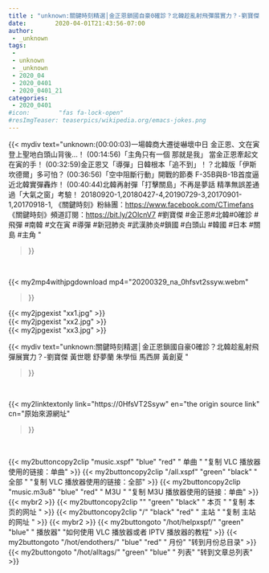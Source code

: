 ```yaml
---
title : "unknown:關鍵時刻精選│金正恩鎖國自豪0確診？北韓趁亂射飛彈展實力？-劉寶傑 黃世聰 舒夢蘭 朱學恒 馬西屏 黃創夏 "
date:        2020-04-01T21:43:56-07:00
author:
 - _unknown
tags:
 - 
 - unknown
 - _unknown
 - 2020_04
 - 2020_0401
 - 2020_0401_21
categories:
 - 2020_0401
#icon:        "fas fa-lock-open"
#resImgTeaser: teaserpics/wikipedia.org/emacs-jokes.png
---
```







{{< mydiv text="unknown:(00:00:03)一場韓商大遷徙嚇壞中日 金正恩、文在寅登上聖地白頭山背後…！ (00:14:56)「主角只有一個 那就是我」 當金正恩牽起文在寅的手！ (00:32:59)金正恩又「導彈」日韓根本「追不到」！？北韓版「伊斯坎德爾」多可怕？ (00:36:56)「空中阻斷行動」開戰的節奏 F-35B與B-1B首度逼近北韓實彈轟炸！ (00:40:44)北韓再射彈「打擊關島」不再是夢話 精準無誤差通過「大氣之窗」考驗！  20180920-1,20180427-4,20190729-3,20170901-1,20170918-1,  《關鍵時刻》粉絲團：https://www.facebook.com/CTimefans 《關鍵時刻》頻道訂閱：https://bit.ly/2OlcnV7  #劉寶傑 #金正恩#北韓#0確診  #飛彈 #南韓 #文在寅 #導彈 #新冠肺炎 #武漢肺炎#鎖國 #白頭山 #韓國 #日本 #關島 #主角 "
>}}
<br>


{{< my2mp4withjpgdownload mp4="20200329_na_0hfsvt2ssyw.webm"
>}}

{{< my2jpgexist "xx1.jpg" >}}<br>
{{< my2jpgexist "xx2.jpg" >}}<br>
{{< my2jpgexist "xx3.jpg" >}}<br>



{{< mydiv text="unknown:關鍵時刻精選│金正恩鎖國自豪0確診？北韓趁亂射飛彈展實力？-劉寶傑 黃世聰 舒夢蘭 朱學恒 馬西屏 黃創夏 "
>}}
<br>

{{< my2linktextonly link="https://0HfsVT2Ssyw"
en="the origin source link" cn="原始來源網址"
>}}


<br>


{{< my2buttoncopy2clip "music.xspf"        "blue"   "red"    " 单曲 "  "复制 VLC 播放器使用的链接：单曲" >}} {{< my2buttoncopy2clip "/all.xspf"         "green"  "black"  " 全部 "  "复制 VLC 播放器使用的链接：全部" >}} {{< my2buttoncopy2clip "music.m3u8"        "blue"   "red"    " M3U  "    "复制 M3U 播放器使用的链接：单曲" >}} {{< mybr2 >}} {{< my2buttoncopy2clip ""                  "green"  "black"  " 本页 "    "复制 本页的网址 " >}} {{< my2buttoncopy2clip "/"                 "black"  "red"    " 主站 "    "复制 主站的网址 " >}} {{< mybr2 >}} {{< my2buttongoto      "/hot/helpxspf/"    "green"  "blue"   " 播放器" "如何使用 VLC 播放器或者 IPTV 播放器的教程" >}} {{< my2buttongoto      "/hot/endothers/"   "blue"   "red"    " 月份"   "转到月份总目录" >}} {{< my2buttongoto      "/hot/alltags/"     "green"  "blue"   " 列表"   "转到文章总列表" >}} 
